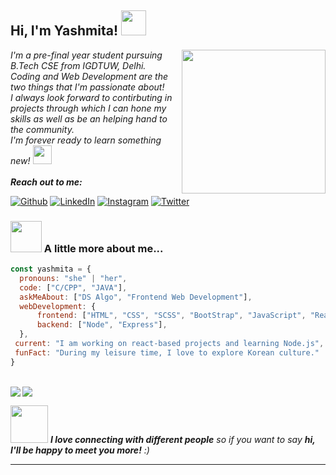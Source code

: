 <h2> Hi, I'm Yashmita! <img src="https://media.giphy.com/media/kBZ212yGzFaxgkSIKW/giphy.gif" width="40"></h2>
<img align='right' src="https://media.giphy.com/media/ieyl9zmCjO4b4t6qoY/giphy.gif" width="230">
<p><em>I'm a pre-final year student pursuing B.Tech CSE from IGDTUW, Delhi. <br> Coding and Web Development are the two things that I'm passionate about! <br>
  I always look forward to contirbuting in projects through which I can hone my skills as well as be an helping hand to the community.<br> I'm forever ready to learn something new!  <img src="https://media.giphy.com/media/l1J9wQIaj0He3bTSU/giphy.gif" width="30"> 
  <br><br><b>Reach out to me:</b></em></p>

[![Github](https://img.shields.io/badge/GitHub-100000?style=for-the-badge&logo=github&logoColor=white)](https://github.com/yashmita)
[![LinkedIn](https://img.shields.io/badge/LinkedIn-0077B5?style=for-the-badge&logo=linkedin&logoColor=white)](https://www.linkedin.com/in/yashmita-balotiya/)
[![Instagram](https://img.shields.io/badge/Instagram-E4405F?style=for-the-badge&logo=instagram&logoColor=white)](https://www.instagram.com/yashmita02/)
[![Twitter](https://img.shields.io/badge/Twitter-1DA1F2?style=for-the-badge&logo=twitter&logoColor=white)](https://twitter.com/Yashmit78991033)

### <img src="https://media.giphy.com/media/PTtGoz2GijZToMhh38/giphy.gif" width="50"> A little more about me...  

```javascript
const yashmita = {
  pronouns: "she" | "her",
  code: ["C/CPP", "JAVA"],
  askMeAbout: ["DS Algo", "Frontend Web Development"],
  webDevelopment: {
      frontend: ["HTML", "CSS", "SCSS", "BootStrap", "JavaScript", "React"],
      backend: ["Node", "Express"],
  },
 current: "I am working on react-based projects and learning Node.js",
 funFact: "During my leisure time, I love to explore Korean culture."
}
```
<br>
<div>
<img align = "left" src="https://github-readme-stats.vercel.app/api?username=yashmita&hide=stars&show_icons=true&theme=dracula&line_height=32">
<img align = " right" src="https://github-readme-stats.vercel.app/api/top-langs/?username=yashmita&count_private=true&theme=dracula">
</div>

<img src="https://media.giphy.com/media/LnQjpWaON8nhr21vNW/giphy.gif" width="60"> <em><b>I love connecting with different people</b> so if you want to say <b>hi, I'll be happy to meet you more!</b> :)</em>

---
